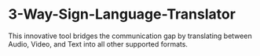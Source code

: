 # 3-Way-Sign-Language-Translator
This innovative tool bridges the communication gap by translating between Audio, Video, and Text into all other supported formats.
